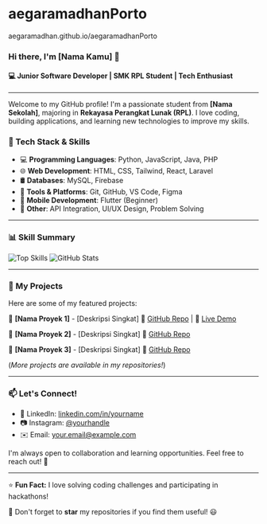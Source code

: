 # aegaramadhanPorto
aegaramadhan.github.io/aegaramadhanPorto

### Hi there, I'm [Nama Kamu] 👋

#### 💻 Junior Software Developer | SMK RPL Student | Tech Enthusiast

---

Welcome to my GitHub profile! I'm a passionate student from **[Nama Sekolah]**, majoring in **Rekayasa Perangkat Lunak (RPL)**. I love coding, building applications, and learning new technologies to improve my skills.

### 🔧 Tech Stack & Skills
- 💻 **Programming Languages**: Python, JavaScript, Java, PHP
- 🌐 **Web Development**: HTML, CSS, Tailwind, React, Laravel
- 🛢️ **Databases**: MySQL, Firebase
- 🔧 **Tools & Platforms**: Git, GitHub, VS Code, Figma
- 📱 **Mobile Development**: Flutter (Beginner)
- 🤖 **Other**: API Integration, UI/UX Design, Problem Solving

---

### 📊 Skill Summary
![Top Skills](https://github-readme-stats.vercel.app/api/top-langs/?username=yourusername&layout=compact&theme=tokyonight)
![GitHub Stats](https://github-readme-stats.vercel.app/api?username=yourusername&show_icons=true&theme=tokyonight)

---

### 📌 My Projects
Here are some of my featured projects:

📌 **[Nama Proyek 1]** - [Deskripsi Singkat]
🔗 [GitHub Repo](https://github.com/username/proyek1) | 🎨 [Live Demo](https://example.com)

📌 **[Nama Proyek 2]** - [Deskripsi Singkat]
🔗 [GitHub Repo](https://github.com/username/proyek2)

📌 **[Nama Proyek 3]** - [Deskripsi Singkat]
🔗 [GitHub Repo](https://github.com/username/proyek3)

(*More projects are available in my repositories!*)

---

### 📫 Let's Connect!
- 🔗 LinkedIn: [linkedin.com/in/yourname](https://linkedin.com/in/yourname)
- 📷 Instagram: [@yourhandle](https://instagram.com/yourhandle)
- ✉️ Email: your.email@example.com

I'm always open to collaboration and learning opportunities. Feel free to reach out! 🚀

---

⭐ **Fun Fact:** I love solving coding challenges and participating in hackathons!

🌟 Don't forget to **star** my repositories if you find them useful! 😃
